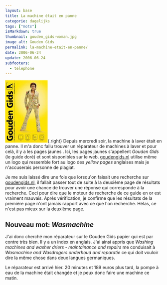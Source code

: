 ```yaml
---
layout: base
title: La machine était en panne
categorie: dagelijks
tags: ["mots"]
isMarkdown: true
thumbnail: gouden_gids-woman.jpg
image_alt: Gouden Gids
permalink: la-machine-etait-en-panne/
date: 2006-06-24
update: 2006-06-24
subfooters:
  - telephone
---
```


![Gouden Gids](gouden_gids-woman.jpg){.right} Depuis mercredi soir, la machine à laver était en panne. Il m'a donc fallu trouver un réparateur de machines à laver et pour celà, il y a les pages jaunes . Ici, les pages jaunes s'appellent *Gouden Gids* (le guide doré) et sont sisponibles sur le web. [goudengids.nl](http://www.goudengids.nl/) utilise même un logo qui ressemble fort au logo des *yellow pages* anglaises mais je n'accuserais personne de plagiat.

Je me suis laissé dire une fois que lorsqu'on faisait une recherche sur [goudengids.nl](http://www.goudengids.nl/), il fallait passer tout de suite à la deuxième page de résultats pour avoir une chance de trouver une réponse qui corresponde à la recherche. Ceci pour dire que le moteur de recherche de ce guide en or est vraiment mauvais. Après vérification, je confirme que les résultats de la première page n'ont jamais rapport avec ce que l'on recherche. Hélas, ce n'est pas mieux sur la deuxième page.

## Nouveau mot: *Wasmachine*

J'ai donc cherché mon réparateur sur le Gouden Gids papier qui est par contre très bien. Il y a un index en anglais. J'ai ainsi appris que *Washing machines and washer driers - maintainance and repairs* me conduisait à *Wasmachine and Wasdrogers onderhoud and reparatie* ce qui doit vouloir dire la même chose dans deux langues germaniques. 

Le réparateur est arrivé hier. 20 minutes et 189 euros plus tard, la pompe à eau de la machine était changée et je peux donc faire une machine ce matin.

<!-- post notes:
http://www.robertpennekamp.nl/katjaschuurman.html 
http://krizzz.nl/img/050720-covergroot.jpg 
http://www.goudengids.nl/static05/images/katja_station.gif 
Katja Schuurman
--->

